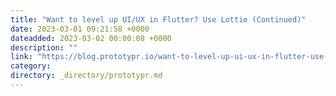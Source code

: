 ```yaml
---
title: "Want to level up UI/UX in Flutter? Use Lottie (Continued)"
date: 2023-03-01 09:21:58 +0000
dateadded: 2023-03-02 00:00:08 +0000
description: ""
link: "https://blog.prototypr.io/want-to-level-up-ui-ux-in-flutter-use-lottie-continued-5a31087c6b7c?source=rss----eb297ea1161a---4"
category:
directory: _directory/prototypr.md
---
```

